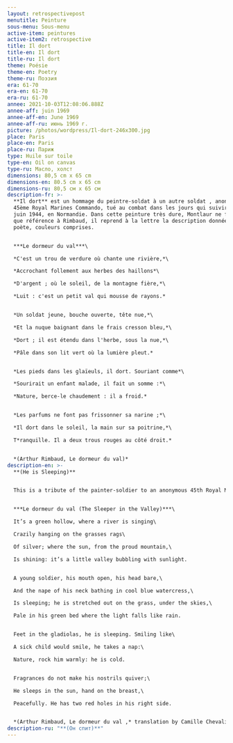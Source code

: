 ```yaml
---
layout: retrospectivepost
menutitle: Peinture
sous-menu: Sous-menu
active-item: peintures
active-item2: retrospective
title: Il dort
title-en: Il dort
title-ru: Il dort
theme: Poésie
theme-en: Poetry
theme-ru: Поэзия
era: 61-70
era-en: 61-70
era-ru: 61-70
annee: 2021-10-03T12:08:06.888Z
annee-aff: juin 1969
annee-aff-en: June 1969
annee-aff-ru: июнь 1969 г.
picture: /photos/wordpress/Il-dort-246x300.jpg
place: Paris
place-en: Paris
place-ru: Париж
type: Huile sur toile
type-en: Oil on canvas
type-ru: Масло, холст
dimensions: 80,5 cm x 65 cm
dimensions-en: 80.5 cm x 65 cm
dimensions-ru: 80,5 см x 65 см
description-fr: >-
  **Il dort** est un hommage du peintre-soldat à un autre soldat , anonyme, du
  45ème Royal Marines Commando, tué au combat dans les jours qui suivirent le 6
  juin 1944, en Normandie. Dans cette peinture très dure, Montlaur ne fait pas
  que référence à Rimbaud, il reprend à la lettre la description donnée par le
  poète, couleurs comprises.


  ***Le dormeur du val***\

  *C'est un trou de verdure où chante une rivière,*\

  *Accrochant follement aux herbes des haillons*\

  *D'argent ; où le soleil, de la montagne fière,*\

  *Luit : c'est un petit val qui mousse de rayons.*


  *Un soldat jeune, bouche ouverte, tête nue,*\

  *Et la nuque baignant dans le frais cresson bleu,*\

  *Dort ; il est étendu dans l'herbe, sous la nue,*\

  *Pâle dans son lit vert où la lumière pleut.*


  *Les pieds dans les glaïeuls, il dort. Souriant comme*\

  *Sourirait un enfant malade, il fait un somme :*\

  *Nature, berce-le chaudement : il a froid.*


  *Les parfums ne font pas frissonner sa narine ;*\

  *Il dort dans le soleil, la main sur sa poitrine,*\

  T*ranquille. Il a deux trous rouges au côté droit.*


  *(Arthur Rimbaud, Le dormeur du val)*
description-en: >-
  **(He is Sleeping)**


  This is a tribute of the painter-soldier to an anonymous 45th Royal Marines Commando, who was killed in the days following June 6th, 1944, in Normandy. In this very harsh painting, Montlaur does not only refer to Arthur Rimbaud’s poem “Le dormeur du Val”, he follows to the letter the poet’s description, including colors.


  ***Le dormeur du val (The Sleeper in the Valley)***\

  It’s a green hollow, where a river is singing\

  Crazily hanging on the grasses rags\

  Of silver; where the sun, from the proud mountain,\

  Is shining: it’s a little valley bubbling with sunlight.


  A young soldier, his mouth open, his head bare,\

  And the nape of his neck bathing in cool blue watercress,\

  Is sleeping; he is stretched out on the grass, under the skies,\

  Pale in his green bed where the light falls like rain.


  Feet in the gladiolas, he is sleeping. Smiling like\

  A sick child would smile, he takes a nap:\

  Nature, rock him warmly: he is cold.


  Fragrances do not make his nostrils quiver;\

  He sleeps in the sun, hand on the breast,\

  Peacefully. He has two red holes in his right side.


  *(Arthur Rimbaud, Le dormeur du val ,* translation by Camille Chevalier-Karfis, June 21, 2021)
description-ru: "**(Он спит)**"
---
```

